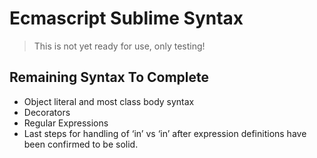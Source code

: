 # Ecmascript Sublime Syntax

> This is not yet ready for use, only testing!

## Remaining Syntax To Complete

 - Object literal and most class body syntax
 - Decorators
 - Regular Expressions
 - Last steps for handling of ‘in’ vs ‘in’ after expression definitions have
   been confirmed to be solid.
